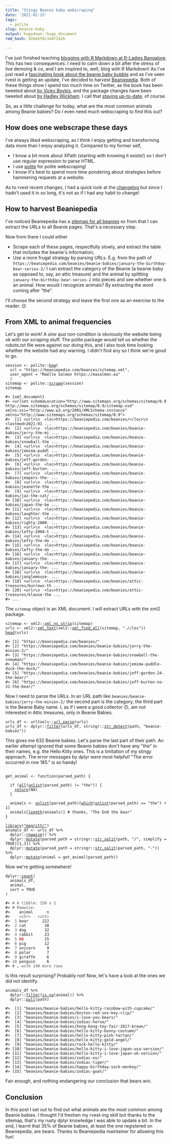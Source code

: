```yaml
---
title: "Stingy Beanie baby webscraping"
date: '2021-01-15'
tags:
  - polite
slug: beanie-baby
output: hugodown::hugo_document
rmd_hash: 926e6f8c3a8f242b

---
```


I've just finished teaching [blogging with R Markdown at R-Ladies Bangalore](/talks/2021-01-15-blogging-r-markdown/). This has two consequences: I need to calm down a bit after the stress of live demoing & co, and I am inspired to, well, blog with R Markdown! As I've just read a [fascinating book about the beanie baby bubble](https://www.goodreads.com/book/show/20821185-the-great-beanie-baby-bubble) and as I've seen rvest is getting an update, I've decided to harvest [Beaniepedia](https://beaniepedia.com). Both of these things show I spend too much time on Twitter, as the book has been tweeted about [by Vicky Boykis](https://twitter.com/vboykis/status/1347575684802240512), and the package changes have been tweeted about [by Hadley Wickham](https://twitter.com/hadleywickham/status/1347260116932976643). I call that [staying up-to-date](/2019/01/25/uptodate/), of course.

So, as a little challenge for today, what are the most common animals among Beanie babies? Do I even need much webscraping to find this out?

How does one webscrape these days
---------------------------------

I've always liked webscraping, as I think I enjoy getting and transforming data more than I enjoy analyzing it. Compared to my former self,

-   I know a bit more about XPath (starting with knowing it exists!) so I don't use regular expression to parse HTML.
-   I use [polite](https://dmi3kno.github.io/polite/) for polite webscraping!
-   I know it's best to spend more time pondering about strategies before hammering requests at a website.

As to rvest recent changes, I had a quick look at the [changelog](https://rvest.tidyverse.org/news/index.html) but since I hadn't used it in so long, it's not as if I had any habit to change!

How to harvest Beaniepedia
--------------------------

I've noticed Beaniepedia has a [sitemap for all beanies](view-source:https://beaniepedia.com/beanies/sitemap.xml) so from that I can extract the URLs to all Beanie pages. That's a necessary step.

Now from there I could either

-   Scrape each of these pages, respectfully slowly, and extract the table that includes the beanie's information;
-   Use a more frugal strategy by parsing URLs. E.g. from the path of `https://beaniepedia.com/beanies/beanie-babies/january-the-birthday-bear-series-2/` I can extract the category of the Beanie (a beanie baby as opposed to, say, an attic treasure) and the animal by splitting `january-the-birthday-bear-series-2` into pieces and see whether one is an animal. How would I recognize animals? By extracting the word coming after "the".

I'll choose the second strategy and leave the first one as an exercise to the reader. :wink:

From XML to animal frequencies
------------------------------

Let's get to work! A *sine qua non* condition is obviously the website being ok with our scraping stuff. The polite package would tell us whether the robots.txt file were against our doing this, and I also took time looking whether the website had any warning. I didn't find any so I think we're good to go.

<div class="highlight">

<pre class='chroma'><code class='language-r' data-lang='r'><span class='nv'>session</span> <span class='o'>&lt;-</span> <span class='nf'>polite</span><span class='nf'>::</span><span class='nf'><a href='https://rdrr.io/pkg/polite/man/bow.html'>bow</a></span><span class='o'>(</span>
  url <span class='o'>=</span> <span class='s'>"https://beaniepedia.com/beanies/sitemap.xml"</span>,
  user_agent <span class='o'>=</span> <span class='s'>"Maëlle Salmon https://masalmon.eu"</span>
  <span class='o'>)</span>
<span class='nv'>sitemap</span> <span class='o'>&lt;-</span> <span class='nf'>polite</span><span class='nf'>::</span><span class='nf'><a href='https://rdrr.io/pkg/polite/man/scrape.html'>scrape</a></span><span class='o'>(</span><span class='nv'>session</span><span class='o'>)</span>
<span class='nv'>sitemap</span>

<span class='c'>#&gt; &#123;xml_document&#125;</span>
<span class='c'>#&gt; &lt;urlset schemaLocation="http://www.sitemaps.org/schemas/sitemap/0.9 http://www.sitemaps.org/schemas/sitemap/0.9/sitemap.xsd" xmlns:xsi="http://www.w3.org/2001/XMLSchema-instance" xmlns="http://www.sitemaps.org/schemas/sitemap/0.9"&gt;</span>
<span class='c'>#&gt;  [1] &lt;url&gt;\n  &lt;loc&gt;https://beaniepedia.com/beanies/&lt;/loc&gt;\n  &lt;lastmod&gt;2021-01 ...</span>
<span class='c'>#&gt;  [2] &lt;url&gt;\n  &lt;loc&gt;https://beaniepedia.com/beanies/beanie-babies/jerry-the-mi ...</span>
<span class='c'>#&gt;  [3] &lt;url&gt;\n  &lt;loc&gt;https://beaniepedia.com/beanies/beanie-babies/snowball-the ...</span>
<span class='c'>#&gt;  [4] &lt;url&gt;\n  &lt;loc&gt;https://beaniepedia.com/beanies/beanie-babies/jemima-puddl ...</span>
<span class='c'>#&gt;  [5] &lt;url&gt;\n  &lt;loc&gt;https://beaniepedia.com/beanies/beanie-babies/jeff-gordon- ...</span>
<span class='c'>#&gt;  [6] &lt;url&gt;\n  &lt;loc&gt;https://beaniepedia.com/beanies/beanie-babies/jeff-burton- ...</span>
<span class='c'>#&gt;  [7] &lt;url&gt;\n  &lt;loc&gt;https://beaniepedia.com/beanies/beanie-babies/jeepers-the- ...</span>
<span class='c'>#&gt;  [8] &lt;url&gt;\n  &lt;loc&gt;https://beaniepedia.com/beanies/beanie-babies/jeanette-the ...</span>
<span class='c'>#&gt;  [9] &lt;url&gt;\n  &lt;loc&gt;https://beaniepedia.com/beanies/beanie-babies/jaz-the-cat/ ...</span>
<span class='c'>#&gt; [10] &lt;url&gt;\n  &lt;loc&gt;https://beaniepedia.com/beanies/beanie-babies/japan-the-be ...</span>
<span class='c'>#&gt; [11] &lt;url&gt;\n  &lt;loc&gt;https://beaniepedia.com/beanies/beanie-babies/laughter-the ...</span>
<span class='c'>#&gt; [12] &lt;url&gt;\n  &lt;loc&gt;https://beaniepedia.com/beanies/beanie-babies/righty-2000- ...</span>
<span class='c'>#&gt; [13] &lt;url&gt;\n  &lt;loc&gt;https://beaniepedia.com/beanies/beanie-babies/lefty-2004-t ...</span>
<span class='c'>#&gt; [14] &lt;url&gt;\n  &lt;loc&gt;https://beaniepedia.com/beanies/beanie-babies/lefty-the-do ...</span>
<span class='c'>#&gt; [15] &lt;url&gt;\n  &lt;loc&gt;https://beaniepedia.com/beanies/beanie-babies/lefty-the-do ...</span>
<span class='c'>#&gt; [16] &lt;url&gt;\n  &lt;loc&gt;https://beaniepedia.com/beanies/beanie-babies/january-the- ...</span>
<span class='c'>#&gt; [17] &lt;url&gt;\n  &lt;loc&gt;https://beaniepedia.com/beanies/beanie-babies/january-the- ...</span>
<span class='c'>#&gt; [18] &lt;url&gt;\n  &lt;loc&gt;https://beaniepedia.com/beanies/beanie-babies/janglemouse- ...</span>
<span class='c'>#&gt; [19] &lt;url&gt;\n  &lt;loc&gt;https://beaniepedia.com/beanies/attic-treasures/burrows-th ...</span>
<span class='c'>#&gt; [20] &lt;url&gt;\n  &lt;loc&gt;https://beaniepedia.com/beanies/attic-treasures/klause-the ...</span>
<span class='c'>#&gt; ...</span>
</code></pre>

</div>

The `sitemap` object is an XML document. I will extract URLs with the xml2 package.

<div class="highlight">

<pre class='chroma'><code class='language-r' data-lang='r'><span class='nv'>sitemap</span> <span class='o'>&lt;-</span> <span class='nf'>xml2</span><span class='nf'>::</span><span class='nf'><a href='http://xml2.r-lib.org/reference/xml_ns_strip.html'>xml_ns_strip</a></span><span class='o'>(</span><span class='nv'>sitemap</span><span class='o'>)</span>
<span class='nv'>urls</span> <span class='o'>&lt;-</span> <span class='nf'>xml2</span><span class='nf'>::</span><span class='nf'><a href='http://xml2.r-lib.org/reference/xml_text.html'>xml_text</a></span><span class='o'>(</span><span class='nf'>xml2</span><span class='nf'>::</span><span class='nf'><a href='http://xml2.r-lib.org/reference/xml_find_all.html'>xml_find_all</a></span><span class='o'>(</span><span class='nv'>sitemap</span>, <span class='s'>".//loc"</span><span class='o'>)</span><span class='o'>)</span>
<span class='nf'><a href='https://rdrr.io/r/utils/head.html'>head</a></span><span class='o'>(</span><span class='nv'>urls</span><span class='o'>)</span>

<span class='c'>#&gt; [1] "https://beaniepedia.com/beanies/"                                          </span>
<span class='c'>#&gt; [2] "https://beaniepedia.com/beanies/beanie-babies/jerry-the-minion-2/"         </span>
<span class='c'>#&gt; [3] "https://beaniepedia.com/beanies/beanie-babies/snowball-the-snowman/"       </span>
<span class='c'>#&gt; [4] "https://beaniepedia.com/beanies/beanie-babies/jemima-puddle-duck-the-duck/"</span>
<span class='c'>#&gt; [5] "https://beaniepedia.com/beanies/beanie-babies/jeff-gordon-24-the-bear/"    </span>
<span class='c'>#&gt; [6] "https://beaniepedia.com/beanies/beanie-babies/jeff-burton-no-31-the-bear/"</span>
</code></pre>

</div>

Now I need to parse the URLs. In an URL path like `beanies/beanie-babies/jerry-the-minion-2/` the second part is the category, the third part is the Beanie Baby name. I, as if I were a good collector :upside_down_face:, am not interested in Attic treasures, only in Beanie Babies.

<div class="highlight">

<pre class='chroma'><code class='language-r' data-lang='r'><span class='nv'>urls_df</span> <span class='o'>&lt;-</span> <span class='nf'>urltools</span><span class='nf'>::</span><span class='nf'><a href='https://rdrr.io/pkg/urltools/man/url_parse.html'>url_parse</a></span><span class='o'>(</span><span class='nv'>urls</span><span class='o'>)</span>
<span class='nv'>urls_df</span> <span class='o'>&lt;-</span> <span class='nf'>dplyr</span><span class='nf'>::</span><span class='nf'><a href='https://dplyr.tidyverse.org/reference/filter.html'>filter</a></span><span class='o'>(</span><span class='nv'>urls_df</span>, <span class='nf'>stringr</span><span class='nf'>::</span><span class='nf'><a href='https://stringr.tidyverse.org/reference/str_detect.html'>str_detect</a></span><span class='o'>(</span><span class='nv'>path</span>, <span class='s'>"beanie-babies"</span><span class='o'>)</span><span class='o'>)</span>
</code></pre>

</div>

This gives me 632 Beanie babies. Let's parse the last part of their path. An earlier attempt ignored that some Beanie babies don't have any "the" in their names, e.g. the Hello Kitty ones. This is a limitation of my stingy approach. The error messages by dplyr were most helpful! "The error occurred in row 185." is so handy!

<div class="highlight">

<pre class='chroma'><code class='language-r' data-lang='r'>
<span class='nv'>get_animal</span> <span class='o'>&lt;-</span> <span class='kr'>function</span><span class='o'>(</span><span class='nv'>parsed_path</span><span class='o'>)</span> <span class='o'>&#123;</span>
  
  <span class='kr'>if</span> <span class='o'>(</span><span class='nf'><a href='https://rdrr.io/r/base/all.html'>all</a></span><span class='o'>(</span><span class='nf'><a href='https://rdrr.io/r/base/unlist.html'>unlist</a></span><span class='o'>(</span><span class='nv'>parsed_path</span><span class='o'>)</span> <span class='o'>!=</span> <span class='s'>"the"</span><span class='o'>)</span><span class='o'>)</span> <span class='o'>&#123;</span>
    <span class='kr'><a href='https://rdrr.io/r/base/function.html'>return</a></span><span class='o'>(</span><span class='kc'>NA</span><span class='o'>)</span>
  <span class='o'>&#125;</span>
  
  <span class='nv'>animals</span> <span class='o'>&lt;-</span> <span class='nf'><a href='https://rdrr.io/r/base/unlist.html'>unlist</a></span><span class='o'>(</span><span class='nv'>parsed_path</span><span class='o'>)</span><span class='o'>[</span><span class='nf'><a href='https://rdrr.io/r/base/which.html'>which</a></span><span class='o'>(</span><span class='nf'><a href='https://rdrr.io/r/base/unlist.html'>unlist</a></span><span class='o'>(</span><span class='nv'>parsed_path</span><span class='o'>)</span> <span class='o'>==</span> <span class='s'>"the"</span><span class='o'>)</span> <span class='o'>+</span> <span class='m'>1</span><span class='o'>]</span>
  <span class='nv'>animals</span><span class='o'>[</span><span class='nf'><a href='https://rdrr.io/r/base/length.html'>length</a></span><span class='o'>(</span><span class='nv'>animals</span><span class='o'>)</span><span class='o'>]</span> <span class='c'># thanks, "The End the bear"</span>
<span class='o'>&#125;</span>

<span class='kr'><a href='https://rdrr.io/r/base/library.html'>library</a></span><span class='o'>(</span><span class='s'><a href='https://magrittr.tidyverse.org'>"magrittr"</a></span><span class='o'>)</span>
<span class='nv'>animals_df</span> <span class='o'>&lt;-</span> <span class='nv'>urls_df</span> <span class='o'>%&gt;%</span>
  <span class='nf'>dplyr</span><span class='nf'>::</span><span class='nf'><a href='https://dplyr.tidyverse.org/reference/rowwise.html'>rowwise</a></span><span class='o'>(</span><span class='o'>)</span> <span class='o'>%&gt;%</span>
  <span class='nf'>dplyr</span><span class='nf'>::</span><span class='nf'><a href='https://dplyr.tidyverse.org/reference/mutate.html'>mutate</a></span><span class='o'>(</span>parsed_path <span class='o'>=</span> <span class='nf'>stringr</span><span class='nf'>::</span><span class='nf'><a href='https://stringr.tidyverse.org/reference/str_split.html'>str_split</a></span><span class='o'>(</span><span class='nv'>path</span>, <span class='s'>"/"</span>, simplify <span class='o'>=</span> <span class='kc'>TRUE</span><span class='o'>)</span><span class='o'>[</span><span class='m'>1</span>,<span class='m'>3</span><span class='o'>]</span><span class='o'>)</span> <span class='o'>%&gt;%</span>
  <span class='nf'>dplyr</span><span class='nf'>::</span><span class='nf'><a href='https://dplyr.tidyverse.org/reference/mutate.html'>mutate</a></span><span class='o'>(</span>parsed_path <span class='o'>=</span> <span class='nf'>stringr</span><span class='nf'>::</span><span class='nf'><a href='https://stringr.tidyverse.org/reference/str_split.html'>str_split</a></span><span class='o'>(</span><span class='nv'>parsed_path</span>, <span class='s'>"-"</span><span class='o'>)</span><span class='o'>)</span> <span class='o'>%&gt;%</span>
  <span class='nf'>dplyr</span><span class='nf'>::</span><span class='nf'><a href='https://dplyr.tidyverse.org/reference/mutate.html'>mutate</a></span><span class='o'>(</span>animal <span class='o'>=</span> <span class='nf'>get_animal</span><span class='o'>(</span><span class='nv'>parsed_path</span><span class='o'>)</span><span class='o'>)</span>
</code></pre>

</div>

Now we're getting somewhere!

<div class="highlight">

<pre class='chroma'><code class='language-r' data-lang='r'><span class='nf'>dplyr</span><span class='nf'>::</span><span class='nf'><a href='https://dplyr.tidyverse.org/reference/count.html'>count</a></span><span class='o'>(</span>
  <span class='nv'>animals_df</span>,
  <span class='nv'>animal</span>,
  sort <span class='o'>=</span> <span class='kc'>TRUE</span>
<span class='o'>)</span>

<span class='c'>#&gt; <span style='color: #555555;'># A tibble: 150 x 2</span></span>
<span class='c'>#&gt; <span style='color: #555555;'># Rowwise: </span></span>
<span class='c'>#&gt;    animal      n</span>
<span class='c'>#&gt;    <span style='color: #555555;font-style: italic;'>&lt;chr&gt;</span><span>   </span><span style='color: #555555;font-style: italic;'>&lt;int&gt;</span></span>
<span class='c'>#&gt; <span style='color: #555555;'> 1</span><span> bear      222</span></span>
<span class='c'>#&gt; <span style='color: #555555;'> 2</span><span> cat        38</span></span>
<span class='c'>#&gt; <span style='color: #555555;'> 3</span><span> dog        32</span></span>
<span class='c'>#&gt; <span style='color: #555555;'> 4</span><span> rabbit     23</span></span>
<span class='c'>#&gt; <span style='color: #555555;'> 5</span><span> </span><span style='color: #BB0000;'>NA</span><span>         15</span></span>
<span class='c'>#&gt; <span style='color: #555555;'> 6</span><span> pig        12</span></span>
<span class='c'>#&gt; <span style='color: #555555;'> 7</span><span> unicorn     9</span></span>
<span class='c'>#&gt; <span style='color: #555555;'> 8</span><span> polar       7</span></span>
<span class='c'>#&gt; <span style='color: #555555;'> 9</span><span> giraffe     6</span></span>
<span class='c'>#&gt; <span style='color: #555555;'>10</span><span> penguin     6</span></span>
<span class='c'>#&gt; <span style='color: #555555;'># … with 140 more rows</span></span>
</code></pre>

</div>

Is this result surprising? Probably not! Now, let's have a look at the ones we did not identify.

<div class="highlight">

<pre class='chroma'><code class='language-r' data-lang='r'><span class='nv'>animals_df</span> <span class='o'>%&gt;%</span>
  <span class='nf'>dplyr</span><span class='nf'>::</span><span class='nf'><a href='https://dplyr.tidyverse.org/reference/filter.html'>filter</a></span><span class='o'>(</span><span class='nf'><a href='https://rdrr.io/r/base/NA.html'>is.na</a></span><span class='o'>(</span><span class='nv'>animal</span><span class='o'>)</span><span class='o'>)</span> <span class='o'>%&gt;%</span>
  <span class='nf'>dplyr</span><span class='nf'>::</span><span class='nf'><a href='https://dplyr.tidyverse.org/reference/pull.html'>pull</a></span><span class='o'>(</span><span class='nv'>path</span><span class='o'>)</span>

<span class='c'>#&gt;  [1] "beanies/beanie-babies/hello-kitty-rainbow-with-cupcake/"    </span>
<span class='c'>#&gt;  [2] "beanies/beanie-babies/boston-red-sox-key-clip/"             </span>
<span class='c'>#&gt;  [3] "beanies/beanie-babies/i-love-you-bears/"                    </span>
<span class='c'>#&gt;  [4] "beanies/beanie-babies/zodiac-horse/"                        </span>
<span class='c'>#&gt;  [5] "beanies/beanie-babies/hong-kong-toy-fair-2017-brown/"       </span>
<span class='c'>#&gt;  [6] "beanies/beanie-babies/hello-kitty-bunny-costume/"           </span>
<span class='c'>#&gt;  [7] "beanies/beanie-babies/hello-kitty-pink-tartan/"             </span>
<span class='c'>#&gt;  [8] "beanies/beanie-babies/hello-kitty-gold-angel/"              </span>
<span class='c'>#&gt;  [9] "beanies/beanie-babies/rock-hello-kitty/"                    </span>
<span class='c'>#&gt; [10] "beanies/beanie-babies/hello-kitty-i-love-japan-usa-version/"</span>
<span class='c'>#&gt; [11] "beanies/beanie-babies/hello-kitty-i-love-japan-uk-version/" </span>
<span class='c'>#&gt; [12] "beanies/beanie-babies/zodiac-ox/"                           </span>
<span class='c'>#&gt; [13] "beanies/beanie-babies/zodiac-tiger/"                        </span>
<span class='c'>#&gt; [14] "beanies/beanie-babies/happy-birthday-sock-monkey/"          </span>
<span class='c'>#&gt; [15] "beanies/beanie-babies/zodiac-goat/"</span>
</code></pre>

</div>

Fair enough, and nothing endangering our conclusion that bears win.

Conclusion
----------

In this post I set out to find out what animals are the most common among Beanie babies. I thought I'd freshen my rvest-ing skill but thanks to the sitemap, that's my rusty dplyr knowledge I was able to update a bit. In the end, I learnt that 35% of Beanie babies, at least the one registered on Beaniepedia, are bears. Thanks to Beaniepedia maintainer for allowing this fun!

